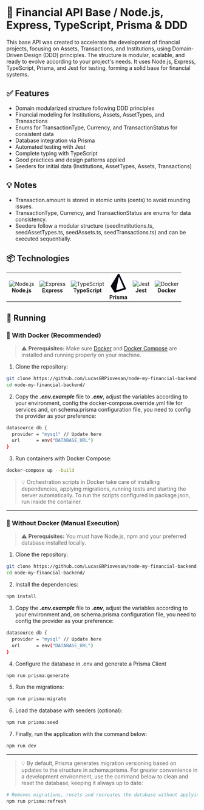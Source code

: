 # 🚀 Financial API Base / Node.js, Express, TypeScript, Prisma & DDD
This base API was created to accelerate the development of financial projects, focusing on Assets, Transactions, and Institutions, using Domain-Driven Design (DDD) principles. The structure is modular, scalable, and ready to evolve according to your project's needs. It uses Node.js, Express, TypeScript, Prisma, and Jest for testing, forming a solid base for financial systems.

## ✅ Features
<ul> 
  <li>Domain modularized structure following DDD principles</li> 
  <li>Financial modeling for Institutions, Assets, AssetTypes, and Transactions</li> 
  <li>Enums for TransactionType, Currency, and TransactionStatus for consistent data</li> <li>Database integration via Prisma</li> 
  <li>Automated testing with Jest</li> 
  <li>Complete typing with TypeScript</li> 
  <li>Good practices and design patterns applied</li> 
  <li>Seeders for initial data (Institutions, AssetTypes, Assets, Transactions)</li> 
</ul>

## 💡 Notes
<ul> 
  <li>Transaction.amount is stored in atomic units (cents) to avoid rounding issues.</li>
  <li>TransactionType, Currency, and TransactionStatus are enums for data consistency.</li>
  <li>
    Seeders follow a modular structure (seedInstitutions.ts, seedAssetTypes.ts, seedAssets.ts, seedTransactions.ts) and can be executed sequentially.
  </li>
</ul>

## 📦 Technologies
<table> 
  <tr> 
    <td align="center"> 
      <img src="https://cdn.jsdelivr.net/gh/devicons/devicon/icons/nodejs/nodejs-original.svg" width="40" alt="Node.js"/><br/> 
      <strong>Node.js</strong> 
    </td> 
    <td align="center"> 
      <img src="https://cdn.jsdelivr.net/gh/devicons/devicon/icons/express/express-original.svg" width="40" alt="Express"/><br/> 
      <strong>Express</strong> 
    </td> 
    <td align="center"> 
      <img src="https://cdn.jsdelivr.net/gh/devicons/devicon/icons/typescript/typescript-original.svg" width="40" alt="TypeScript"/><br/> 
      <strong>TypeScript</strong> 
    </td> 
    <td align="center"> 
      <img src="https://raw.githubusercontent.com/prisma/presskit/main/Assets/Prisma-DarkSymbol.svg" width="40" alt="Prisma"/><br/> 
      <strong>Prisma</strong> 
    </td> 
    <td align="center"> 
      <img src="https://cdn.jsdelivr.net/gh/devicons/devicon/icons/jest/jest-plain.svg" width="40" alt="Jest"/><br/> 
      <strong>Jest</strong> 
    </td> 
    <td align="center"> 
      <img src="https://cdn.jsdelivr.net/gh/devicons/devicon/icons/docker/docker-original.svg" width="40" alt="Docker"/><br/> 
      <strong>Docker</strong> 
    </td>
  </tr>
</table>

## 📍 Running

### 🐳 With Docker (Recommended)
> ⚠️ **Prerequisites:** Make sure [Docker](https://www.docker.com/get-started) and [Docker Compose](https://docs.docker.com/compose/install/) are installed and running properly on your machine.

1. Clone the repository:
```bash
git clone https://github.com/LucasGRPiovesan/node-my-financial-backend.git
cd node-my-financial-backend/
```

2. Copy the ***.env.example*** file to ***.env***, adjust the variables according to your environment, config the docker-compose.override.yml file for services and, on schema.prisma configuration file, you need to config the provider as your preference: 
```bash
datasource db {
  provider = "mysql" // Update here
  url      = env("DATABASE_URL")
}
```

3. Run containers with Docker Compose:
```bash
docker-compose up --build
```

> 💡 Orchestration scripts in Docker take care of installing dependencies, applying migrations, running tests and starting the server automatically. To run the scripts configured in package.json, run inside the container. 

<hr>

### 🔧 Without Docker (Manual Execution)
> ⚠️ **Prerequisites:** You must have Node.js, npm and your preferred database installed locally.

1. Clone the repository:
```bash
git clone https://github.com/LucasGRPiovesan/node-my-financial-backend.git
cd node-my-financial-backend/
```

2. Install the dependencies:
```bash
npm install
```
3. Copy the ***.env.example*** file to ***.env***, adjust the variables according to your environment and, on schema.prisma configuration file, you need to config the provider as your preference:
```bash
datasource db {
  provider = "mysql" // Update here
  url      = env("DATABASE_URL")
}
```

4. Configure the database in .env and generate a Prisma Client
```bash 
npm run prisma:generate
``` 

5. Run the migrations:
```bash 
npm run prisma:migrate
```

6. Load the database with seeders (optional):
```bash 
npm run prisma:seed
```

7. Finally, run the application with the command below:
```bash 
npm run dev
```

<hr>

> 💡 By default, Prisma generates migration versioning based on updates to the structure in schema.prisma. For greater convenience in a development environment, use the command below to clean and reset the database, keeping it always up to date:
```bash 
# Removes migrations, resets and recreates the database without applying the seed
npm run prisma:refresh
```
